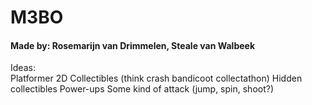 # M3BO

#### Made by: Rosemarijn van Drimmelen, Steale van Walbeek


Ideas:  
    Platformer
    2D
    Collectibles (think crash bandicoot collectathon)
    Hidden collectibles
    Power-ups
    Some kind of attack (jump, spin, shoot?)
    